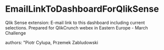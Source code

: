 # EmailLinkToDashboardForQlikSense
Qlik Sense extension: E-mail link to this dashboard including current selections. 
Prepared for QlikCrunch webex in Eastern Europe - March Challenge

authors: "Piotr Cylupa, Przemek Zabludowski
